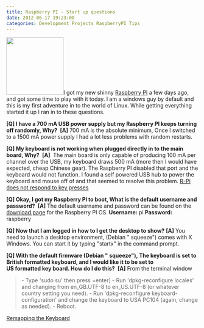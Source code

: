 ```yaml
---
title: Raspberry PI - Start up questions
date: 2012-06-17 19:23:00
categories: Development Projects RaspberryPI Tips
---
```

<a href="/public/uploads/2012/06/Raspberry-Pi-Logo.jpg"><img class="alignright size-thumbnail wp-image-2774" title="Raspberry-Pi-Logo" src="/public/uploads/2012/06/Raspberry-Pi-Logo-150x150.jpg" alt="" width="150" height="150" /></a>I got my new shinny <a href="http://www.raspberrypi.org/">Raspberry PI</a> a few days ago, and got some time to play with it today. I am a windows guy by default and this is my first adventure in to the world of Linux. While getting everything started it up I ran in to these questions.

<strong>[Q] I have a 700 mA USB power supply but my Raspberry PI keeps turning off randomly, Why? </strong>
<strong>[A]</strong> 700 mA is the absolute minimum, Once I switched to a 1500 mA power supply I had a lot less problems with random restarts.

<strong>[Q] My keyboard is not working when plugged directly in to the main board, Why? </strong>
<strong>[A]</strong>  The main board is only capable of producing 100 mA per channel over the USB, my keyboard draws 500 mA (more then I would have expected, cheap Chinese gear). The Raspberry PI disabled that port and the keyboard would not function. I found a self powered USB hub to power the keyboard and mouse off of and that seemed to resolve this problem. <a href="http://elinux.org/R-Pi_Troubleshooting#Keyboard_.2F_Mouse_.2F_Input_Devices">R-Pi does not respond to key presses</a>

<strong>[Q] Okay, I got my Raspberry PI to boot, What is the default username and password? </strong>
<strong>[A] </strong>The default username and password can be found on the <a href="http://www.raspberrypi.org/downloads">download page</a> for the Raspberry PI OS.<strong> Username:</strong> pi <strong>Password:</strong> raspberry

<strong>[Q] Now that I am logged in how to I get the desktop to show?</strong>
<strong> [A]</strong> You need to launch a desktop environment, (Debian "
squeeze") comes with X Windows. You can start it by typing "startx" in the command prompt.

<strong>[Q] With the default firmware (Debian "
squeeze"), The keyboard is set to British formatted keyboard, and I would like it to be set to US formatted key board. How do I do this? </strong>
<strong>[A]</strong> From the terminal window
<blockquote>- Type 'sudo su' then press =enter]
- Run 'dpkg-reconfigure locales' and changing from en_GB.UTF-8 to en_US.UTF-8 (or whatever country setting you need).
- Run 'dpkg-reconfigure keyboard-configuration' and change the keyboard to USA PC104 (again, change as needed).
- Reboot.</blockquote>
<a href="http://www.raspberrypi.org/phpBB3/viewtopic.php?f=27&amp;t=6907">Remapping the Keyboard</a>

&nbsp;
